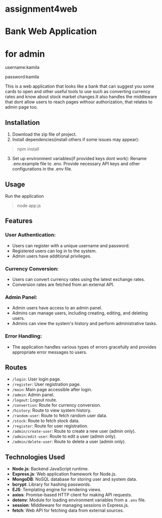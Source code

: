 # assignment4web

# Bank Web Application

# for admin
username:kamila

password:kamila

This is a web application that looks like a bank that can suggest you some cards to open and other useful tools to use such as converting currency rates and know about stock market changes.It also handles the middleware that dont allow users to reach pages withour authorization, that relates to admin page too.

## Installation

1. Download the zip file of project.
2. Install dependencies(install others if some issues may appear): 
> npm install
3. Set up environment variables(if provided keys dont work):
Rename .env.example file to .env.
Provide necessary API keys and other configurations in the .env file.

## Usage

Run the application
> node app.js

## Features

### User Authentication:

- Users can register with a unique username and password.
- Registered users can log in to the system.
- Admin users have additional privileges.

### Currency Conversion:

- Users can convert currency rates using the latest exchange rates.
- Conversion rates are fetched from an external API.

### Admin Panel:

- Admin users have access to an admin panel.
- Admins can manage users, including creating, editing, and deleting users.
- Admins can view the system's history and perform administrative tasks.

### Error Handling:

- The application handles various types of errors gracefully and provides appropriate error messages to users.

## Routes

- `/login`: User login page.
- `/register`: User registration page.
- `/main`: Main page accessible after login.
- `/admin`: Admin panel.
- `/logout`: Logout route.
- `/convertion`: Route for currency conversion.
- `/history`: Route to view system history.
- `/random-user`: Route to fetch random user data.
- `/stock`: Route to fetch stock data.
- `/register`: Route for user registration.
- `/admin/create-user`: Route to create a new user (admin only).
- `/admin/edit-user`: Route to edit a user (admin only).
- `/admin/delete-user`: Route to delete a user (admin only).

## Technologies Used

- **Node.js**: Backend JavaScript runtime.
- **Express.js**: Web application framework for Node.js.
- **MongoDB**: NoSQL database for storing user and system data.
- **bcrypt**: Library for hashing passwords.
- **EJS**: Templating engine for rendering views.
- **axios**: Promise-based HTTP client for making API requests.
- **dotenv**: Module for loading environment variables from a `.env` file.
- **session**: Middleware for managing sessions in Express.js.
- **fetch**: Web API for fetching data from external sources.
